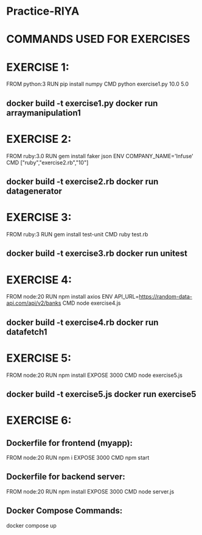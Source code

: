 # Practice-RIYA
# COMMANDS USED FOR EXERCISES

# EXERCISE 1: 
FROM python:3
RUN pip install numpy
CMD python exercise1.py 10.0 5.0

docker build -t exercise1.py
docker run arraymanipulation1
--------------------------------------------------------------------------
# EXERCISE 2: 
FROM ruby:3.0
RUN gem install faker json
ENV COMPANY_NAME='Infuse'
CMD ["ruby","exercise2.rb","10"]

docker build -t exercise2.rb
docker run datagenerator
--------------------------------------------------------------------------
# EXERCISE 3:
FROM ruby:3
RUN gem install test-unit
CMD ruby test.rb

docker build -t exercise3.rb
docker run unitest
--------------------------------------------------------------------------
# EXERCISE 4:
FROM node:20
RUN npm install axios
ENV API_URL=https://random-data-api.com/api/v2/banks
CMD node exercise4.js

docker build -t exercise4.rb
docker run datafetch1
--------------------------------------------------------------------------
# EXERCISE 5:
FROM node:20
RUN npm install
EXPOSE 3000
CMD node exercise5.js

docker build -t exercise5.js
docker run exercise5
--------------------------------------------------------------------------
# EXERCISE 6:
## Dockerfile for frontend (myapp):
FROM node:20
RUN npm i
EXPOSE  3000
CMD npm start

## Dockerfile for backend server:
FROM node:20
RUN npm install 
EXPOSE  3000
CMD node server.js

## Docker Compose Commands:
docker compose up
